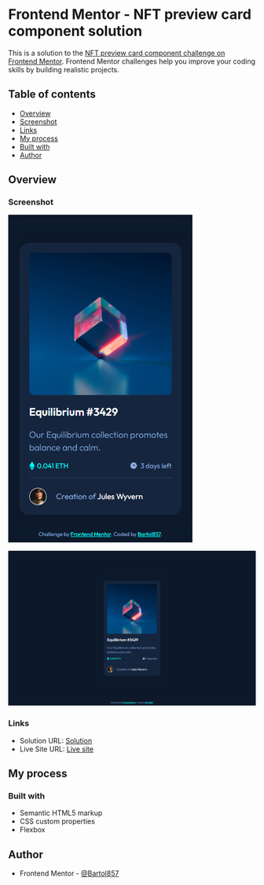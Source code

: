 # Frontend Mentor - NFT preview card component solution

This is a solution to the [NFT preview card component challenge on Frontend Mentor](https://www.frontendmentor.io/challenges/nft-preview-card-component-SbdUL_w0U). Frontend Mentor challenges help you improve your coding skills by building realistic projects. 

## Table of contents

- [Overview](#overview)
- [Screenshot](#screenshot)
- [Links](#links)
- [My process](#my-process)
- [Built with](#built-with)
- [Author](#author)

## Overview

### Screenshot

![Mobile](./screenshot-mobile.jpg)

![Desktop](./screenshot-desktop.jpg)

### Links

- Solution URL: [Solution](https://github.com/Bartol857/NFT-preview-card-component-challenge)
- Live Site URL: [Live site](https://bartol857.github.io/NFT-preview-card-component-challenge/)

## My process

### Built with

- Semantic HTML5 markup
- CSS custom properties
- Flexbox

## Author

- Frontend Mentor - [@Bartol857](https://www.frontendmentor.io/profile/Bartol857)